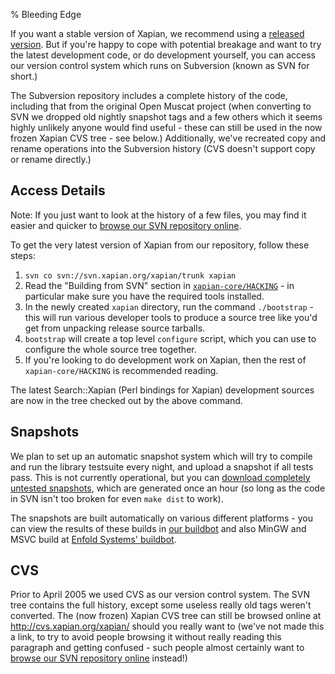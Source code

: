 % Bleeding Edge


If you want a stable version of Xapian, we recommend using a
[released version](http://xapian.org/download.php).  But if you're happy to cope
with potential breakage and want to try the latest development code, or
do development yourself, you can access our version control system
which runs on Subversion (known as SVN for short.)



The Subversion repository includes
a complete history of the code, including that from the original
Open Muscat project (when converting to SVN we dropped old nightly snapshot
tags and a few
others which it seems highly unlikely anyone would find useful - these
can still be used in the now frozen Xapian CVS tree - see below.)
Additionally, we've recreated copy and rename operations into the Subversion
history (CVS doesn't support copy or rename directly.)

## Access Details

Note: If you just want to look at the history of a few files, you may find
it easier and quicker to 
[browse our SVN repository online](http://svn.xapian.org/).


To get the very latest version of Xapian from our repository, follow these
steps:

1. `svn co svn://svn.xapian.org/xapian/trunk xapian`
2. Read the "Building from SVN" section in [`xapian-core/HACKING`](http://svn.xapian.org/trunk/xapian-core/HACKING?view=co) - in particular make sure you have the required tools installed.
3. In the newly created `xapian` directory, run the command
    `./bootstrap` - this will run various developer tools to produce a
    source tree like you'd get from unpacking release source tarballs.
4. `bootstrap` will create a top level `configure` script,
    which you can use to configure the whole source tree together.
5. If you're looking to do development work on Xapian, then the rest of
    `xapian-core/HACKING` is recommended reading.

The latest Search::Xapian (Perl bindings for Xapian) development sources are
now in the tree checked out by the above command.

## Snapshots

We plan to set up an automatic snapshot system which will try to compile and
run the library testsuite every night, and upload a snapshot if all tests pass.
This is not currently operational, but you can
[download completely untested snapshots](http://www.oligarchy.co.uk/xapian/trunk/),
which are generated once an hour (so long as the code in SVN isn't too
broken for even `make dist` to work).


The snapshots are built automatically on various different platforms - you
can view the results of these builds in [our buildbot](http://buildbot.xapian.org/)
and also MinGW and MSVC build at
[Enfold Systems' buildbot](http://buildbot.enfoldsystems.com/xapian/).

## CVS

Prior to April 2005 we used CVS as our version control system.  The SVN tree
contains the full history, except some useless really old tags weren't
converted.  The (now frozen) Xapian CVS tree can still be browsed online
at <http://cvs.xapian.org/xapian/> should you really want to (we've not
made this a link, to try to avoid people browsing it without really reading
this paragraph and getting confused - such people almost certainly want to
[browse our SVN repository online](http://svn.xapian.org/) instead!)
